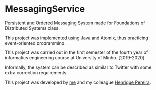 # MessagingService
Persistent and Ordered Messaging System made for Foundations of Distributed Systems class.

This project was implemented using Java and Atomix, thus practicing event-oriented programming.

This project was carried out in the first semester of the fourth year of informatics engineering course at University of Minho. [2019-2020]

Informally, the system can be described as similar to Twitter with some extra correction requirements.

This project was developed by [me](https://github.com/joaop21) and my colleague [Henrique Pereira](https://github.com/hpereira98).
